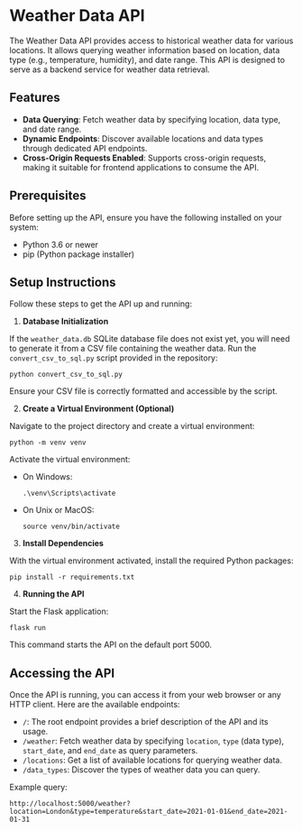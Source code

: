 # Weather Data API

The Weather Data API provides access to historical weather data for various locations. It allows querying weather information based on location, data type (e.g., temperature, humidity), and date range. This API is designed to serve as a backend service for weather data retrieval.

## Features

- **Data Querying**: Fetch weather data by specifying location, data type, and date range.
- **Dynamic Endpoints**: Discover available locations and data types through dedicated API endpoints.
- **Cross-Origin Requests Enabled**: Supports cross-origin requests, making it suitable for frontend applications to consume the API.

## Prerequisites

Before setting up the API, ensure you have the following installed on your system:

- Python 3.6 or newer
- pip (Python package installer)

## Setup Instructions

Follow these steps to get the API up and running:

1. **Database Initialization**

If the `weather_data.db` SQLite database file does not exist yet, you will need to generate it from a CSV file containing the weather data. Run the `convert_csv_to_sql.py` script provided in the repository:

```
python convert_csv_to_sql.py
```

Ensure your CSV file is correctly formatted and accessible by the script.

2. **Create a Virtual Environment (Optional)**

Navigate to the project directory and create a virtual environment:

```
python -m venv venv
```

Activate the virtual environment:

- On Windows:
  ```
  .\venv\Scripts\activate
  ```
- On Unix or MacOS:
  ```
  source venv/bin/activate
  ```

3. **Install Dependencies**

With the virtual environment activated, install the required Python packages:

```
pip install -r requirements.txt
```

4. **Running the API**

Start the Flask application:

```
flask run
```

This command starts the API on the default port 5000.

## Accessing the API

Once the API is running, you can access it from your web browser or any HTTP client. Here are the available endpoints:

- `/`: The root endpoint provides a brief description of the API and its usage.
- `/weather`: Fetch weather data by specifying `location`, `type` (data type), `start_date`, and `end_date` as query parameters.
- `/locations`: Get a list of available locations for querying weather data.
- `/data_types`: Discover the types of weather data you can query.

Example query:

```
http://localhost:5000/weather?location=London&type=temperature&start_date=2021-01-01&end_date=2021-01-31
```

